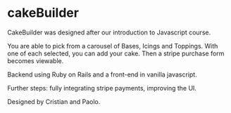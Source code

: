 # cakeBuilder

CakeBuilder was designed after our introduction to Javascript course.

You are able to pick from a carousel of Bases, Icings and Toppings. With one of each selected, you can add your cake. Then a stripe purchase form becomes viewable.

Backend using Ruby on Rails and a front-end in vanilla javascript.

Further steps: fully integrating stripe payments, improving the UI.

Designed by Cristian and Paolo.

